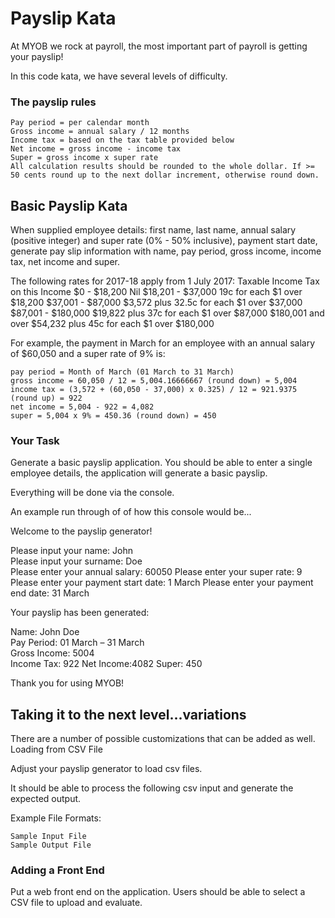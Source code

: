# Payslip Kata

At MYOB we rock at payroll, the most important part of payroll is getting your payslip!

In this code kata, we have several levels of difficulty.
### The payslip rules

    Pay period = per calendar month
    Gross income = annual salary / 12 months
    Income tax = based on the tax table provided below
    Net income = gross income - income tax
    Super = gross income x super rate
    All calculation results should be rounded to the whole dollar. If >= 50 cents round up to the next dollar increment, otherwise round down.

## Basic Payslip Kata

When supplied employee details: first name, last name, annual salary (positive integer) and super rate (0% - 50% inclusive), payment start date, generate pay slip information with name, pay period, gross income, income tax, net income and super.

The following rates for 2017-18 apply from 1 July 2017:
Taxable Income	Tax on this Income
$0 - $18,200	Nil
$18,201 - $37,000	19c for each $1 over $18,200
$37,001 - $87,000	$3,572 plus 32.5c for each $1 over $37,000
$87,001 - $180,000	$19,822 plus 37c for each $1 over $87,000
$180,001 and over	$54,232 plus 45c for each $1 over $180,000

For example, the payment in March for an employee with an annual salary of $60,050 and a super rate of 9% is:

    pay period = Month of March (01 March to 31 March)
    gross income = 60,050 / 12 = 5,004.16666667 (round down) = 5,004
    income tax = (3,572 + (60,050 - 37,000) x 0.325) / 12 = 921.9375 (round up) = 922
    net income = 5,004 - 922 = 4,082
    super = 5,004 x 9% = 450.36 (round down) = 450

### Your Task

Generate a basic payslip application. You should be able to enter a single employee details, the application will generate a basic payslip.

Everything will be done via the console.

An example run through of of how this console would be...

Welcome to the payslip generator!

Please input your name: John  
Please input your surname: Doe  
Please enter your annual salary: 60050
Please enter your super rate: 9
Please enter your payment start date: 1 March
Please enter your payment end date: 31 March

Your payslip has been generated:

Name: John Doe  
Pay Period: 01 March – 31 March  
Gross Income: 5004  
Income Tax: 922 
Net Income:4082 
Super: 450  

Thank you for using MYOB!

## Taking it to the next level...variations

There are a number of possible customizations that can be added as well.
Loading from CSV File

Adjust your payslip generator to load csv files.

It should be able to process the following csv input and generate the expected output.

Example File Formats:

    Sample Input File
    Sample Output File

### Adding a Front End

Put a web front end on the application. Users should be able to select a CSV file to upload and evaluate.

